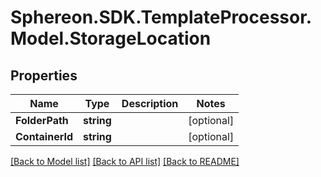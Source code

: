 # Sphereon.SDK.TemplateProcessor.Model.StorageLocation
## Properties

Name | Type | Description | Notes
------------ | ------------- | ------------- | -------------
**FolderPath** | **string** |  | [optional] 
**ContainerId** | **string** |  | [optional] 

[[Back to Model list]](../README.md#documentation-for-models) [[Back to API list]](../README.md#documentation-for-api-endpoints) [[Back to README]](../README.md)

